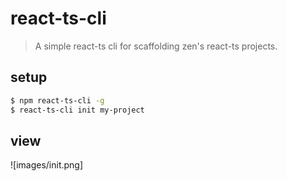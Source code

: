 # react-ts-cli

>A simple react-ts cli for scaffolding zen's react-ts projects.

## setup

```bash
$ npm react-ts-cli -g
$ react-ts-cli init my-project
```

## view

![images/init.png]